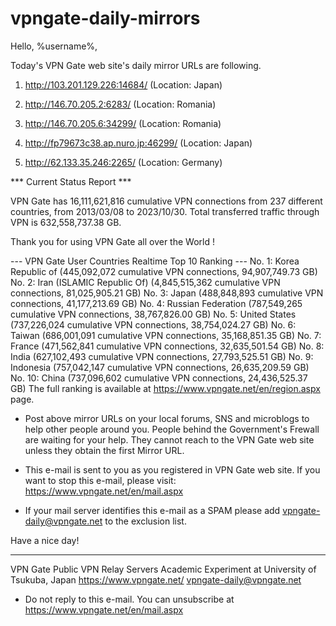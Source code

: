 # vpngate-daily-mirrors

Hello, %username%,

Today's VPN Gate web site's daily mirror URLs are following.

1. http://103.201.129.226:14684/
   (Location: Japan)

2. http://146.70.205.2:6283/
   (Location: Romania)

3. http://146.70.205.6:34299/
   (Location: Romania)

4. http://fp79673c38.ap.nuro.jp:46299/
   (Location: Japan)

5. http://62.133.35.246:2265/
   (Location: Germany)


*** Current Status Report ***

VPN Gate has 16,111,621,816 cumulative VPN connections from 237 different countries, from 2013/03/08 to 2023/10/30.
Total transferred traffic through VPN is 632,558,737.38 GB.

Thank you for using VPN Gate all over the World !


--- VPN Gate User Countries Realtime Top 10 Ranking ---
No. 1: Korea Republic of (445,092,072 cumulative VPN connections, 94,907,749.73 GB)
No. 2: Iran (ISLAMIC Republic Of) (4,845,515,362 cumulative VPN connections, 81,025,905.21 GB)
No. 3: Japan (488,848,893 cumulative VPN connections, 41,177,213.69 GB)
No. 4: Russian Federation (787,549,265 cumulative VPN connections, 38,767,826.00 GB)
No. 5: United States (737,226,024 cumulative VPN connections, 38,754,024.27 GB)
No. 6: Taiwan (686,001,091 cumulative VPN connections, 35,168,851.35 GB)
No. 7: France (471,562,841 cumulative VPN connections, 32,635,501.54 GB)
No. 8: India (627,102,493 cumulative VPN connections, 27,793,525.51 GB)
No. 9: Indonesia (757,042,147 cumulative VPN connections, 26,635,209.59 GB)
No. 10: China (737,096,602 cumulative VPN connections, 24,436,525.37 GB)
The full ranking is available at https://www.vpngate.net/en/region.aspx page.


* Post above mirror URLs on your local forums, SNS and microblogs
  to help other people around you.
  People behind the Government's Frewall are waiting for your help.
  They cannot reach to the VPN Gate web site
  unless they obtain the first Mirror URL.

* This e-mail is sent to you as you registered in VPN Gate web site.
  If you want to stop this e-mail, please visit:
  https://www.vpngate.net/en/mail.aspx

* If your mail server identifies this e-mail as a SPAM
  please add vpngate-daily@vpngate.net to the exclusion list.

Have a nice day!

------------------------------------------------------
VPN Gate Public VPN Relay Servers
Academic Experiment at University of Tsukuba, Japan
https://www.vpngate.net/
vpngate-daily@vpngate.net
* Do not reply to this e-mail.
  You can unsubscribe at https://www.vpngate.net/en/mail.aspx


